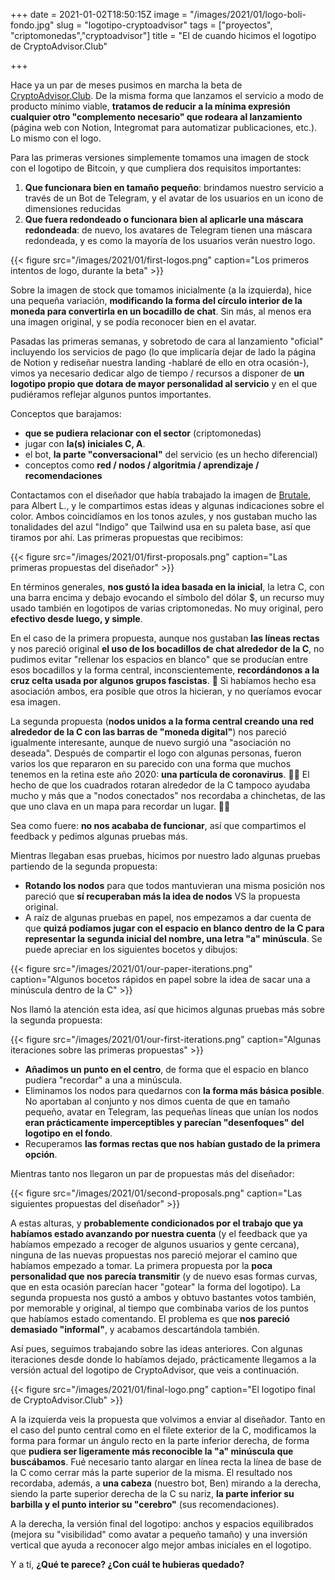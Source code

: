 +++
date = 2021-01-02T18:50:15Z
image = "/images/2021/01/logo-boli-fondo.jpg"
slug = "logotipo-cryptoadvisor"
tags = ["proyectos", "criptomonedas","cryptoadvisor"]
title = "El de cuando hicimos el logotipo de CryptoAdvisor.Club"

+++

Hace ya un par de meses pusimos en marcha la beta de [CryptoAdvisor.Club](https://cryptoadvisor.club). De la misma forma que lanzamos el servicio a modo de producto mínimo viable, **tratamos de reducir a la mínima expresión cualquier otro "complemento necesario" que rodeara al lanzamiento** (página web con Notion, Integromat para automatizar publicaciones, etc.). Lo mismo con el logo.

Para las primeras versiones simplemente tomamos una imagen de stock con el logotipo de Bitcoin, y que cumpliera dos requisitos importantes: 
1. **Que funcionara bien en tamaño pequeño**: brindamos nuestro servicio a través de un Bot de Telegram, y el avatar de los usuarios en un icono de dimensiones reducidas
2. **Que fuera redondeado o funcionara bien al aplicarle una máscara redondeada**: de nuevo, los avatares de Telegram tienen una máscara redondeada, y es como la mayoría de los usuarios verán nuestro logo. 

{{< figure src="/images/2021/01/first-logos.png" caption="Los primeros intentos de logo, durante la beta" >}}

Sobre la imagen de stock que tomamos inicialmente (a la izquierda), hice una pequeña variación, **modificando la forma del círculo interior de la moneda para convertirla en un bocadillo de chat**. Sin más, al menos era una imagen original, y se podía reconocer bien en el avatar. 

Pasadas las primeras semanas, y sobretodo de cara al lanzamiento "oficial" incluyendo los servicios de pago (lo que implicaría dejar de lado la página de Notion y rediseñar nuestra landing -hablaré de ello en otra ocasión-), vimos ya necesario dedicar algo de tiempo / recursos a disponer de **un logotipo propio que dotara de mayor personalidad al servicio** y en el que pudiéramos reflejar algunos puntos importantes.

Conceptos que barajamos: 
- **que se pudiera relacionar con el sector** (criptomonedas)
- jugar con **la(s) iniciales C, A**.
- el bot, **la parte "conversacional"** del servicio (es un hecho diferencial)
- conceptos como **red / nodos / algoritmia / aprendizaje / recomendaciones**

Contactamos con el diseñador que había trabajado la imagen de [Brutale](https://www.brutale.net/), para Albert L., y le compartimos estas ideas y algunas indicaciones sobre el color. Ambos coincidíamos en los tonos azules, y nos gustaban mucho las tonalidades del azul "Indigo" que Tailwind usa en su paleta base, así que tiramos por ahí. Las primeras propuestas que recibimos: 

{{< figure src="/images/2021/01/first-proposals.png" caption="Las primeras propuestas del diseñador" >}}

En términos generales, **nos gustó la idea basada en la inicial**, la letra C, con una barra encima y debajo evocando el símbolo del dólar $, un recurso muy usado también en logotipos de varias criptomonedas. No muy original, pero **efectivo desde luego, y simple**.

En el caso de la primera propuesta, aunque nos gustaban **las líneas rectas** y nos pareció original **el uso de los bocadillos de chat alrededor de la C**, no pudimos evitar "rellenar los espacios en blanco" que se producían entre esos bocadillos y la forma central, inconscientemente, **recordándonos a la cruz celta usada por algunos grupos fascistas**. 😬 Si habíamos hecho esa asociación ambos, era posible que otros la hicieran, y no queríamos evocar esa imagen.

La segunda propuesta (**nodos unidos a la forma central creando una red alrededor de la C con las barras de "moneda digital"**) nos pareció igualmente interesante, aunque de nuevo surgió una "asociación no deseada". Después de compartir el logo con algunas personas, fueron varios los que repararon en su parecido con una forma que muchos tenemos en la retina este año 2020: **una partícula de coronavirus**. 🦠😅 El hecho de que los cuadrados rotaran alrededor de la C tampoco ayudaba mucho y más que a "nodos conectados" nos recordaba a chinchetas, de las que uno clava en un mapa para recordar un lugar. 🤷‍♂️ 

Sea como fuere: **no nos acababa de funcionar**, así que compartimos el feedback y pedimos algunas pruebas más.

Mientras llegaban esas pruebas, hicimos por nuestro lado algunas pruebas partiendo de la segunda propuesta:

- **Rotando los nodos** para que todos mantuvieran una misma posición nos pareció que **sí recuperaban más la idea de nodos** VS la propuesta original.
- A raíz de algunas pruebas en papel, nos empezamos a dar cuenta de que **quizá podíamos jugar con el espacio en blanco dentro de la C para representar la segunda inicial del nombre, una letra "a" minúscula**. Se puede apreciar en los siguientes bocetos y dibujos:

{{< figure src="/images/2021/01/our-paper-iterations.png" caption="Algunos bocetos rápidos en papel sobre la idea de sacar una a minúscula dentro de la C" >}}

Nos llamó la atención esta idea, así que hicimos algunas pruebas más sobre la segunda propuesta:

{{< figure src="/images/2021/01/our-first-iterations.png" caption="Algunas iteraciones sobre las primeras propuestas" >}}

- **Añadimos un punto en el centro**, de forma que el espacio en blanco pudiera "recordar" a una a minúscula.
- Eliminamos los nodos para quedarnos con **la forma más básica posible**. No aportaban al conjunto y nos dimos cuenta de que en tamaño pequeño, avatar en Telegram, las pequeñas líneas que unían los nodos **eran prácticamente imperceptibles y parecían "desenfoques" del logotipo en el fondo**.
- Recuperamos **las formas rectas que nos habían gustado de la primera opción**. 

Mientras tanto nos llegaron un par de propuestas más del diseñador:

{{< figure src="/images/2021/01/second-proposals.png" caption="Las siguientes propuestas del diseñador" >}}

A estas alturas, y **probablemente condicionados por el trabajo que ya habíamos estado avanzando por nuestra cuenta** (y el feedback que ya habíamos empezado a recoger de algunos usuarios y gente cercana), ninguna de las nuevas propuestas nos pareció mejorar el camino que habíamos empezado a tomar. La primera propuesta por la **poca personalidad que nos parecía transmitir** (y de nuevo esas formas curvas, que en esta ocasión parecían hacer "gotear" la forma del logotipo). La segunda propuesta nos gustó a ambos y obtuvo bastantes votos también, por memorable y original, al tiempo que combinaba varios de los puntos que habíamos estado comentando. El problema es que **nos pareció demasiado "informal"**, y acabamos descartándola también.

Así pues, seguimos trabajando sobre las ideas anteriores. Con algunas iteraciones desde donde lo habíamos dejado, prácticamente llegamos a la versión actual del logotipo de CryptoAdvisor, que veis a continuación.

{{< figure src="/images/2021/01/final-logo.png" caption="El logotipo final de CryptoAdvisor.Club" >}}

A la izquierda veis la propuesta que volvimos a enviar al diseñador. Tanto en el caso del punto central como en el filete exterior de la C, modificamos la forma para formar un ángulo recto en la parte inferior derecha, de forma que **pudiera ser ligeramente más reconocible la "a" minúscula que buscábamos**. Fué necesario tanto alargar en línea recta la línea de base de la C como cerrar más la parte superior de la misma. El resultado nos recordaba, además, a **una cabeza** (nuestro bot, Ben) mirando a la derecha, siendo la parte superior derecha de la C su nariz, **la parte inferior su barbilla y el punto interior su "cerebro"** (sus recomendaciones).

A la derecha, la versión final del logotipo: anchos y espacios equilibrados (mejora su "visibilidad" como avatar a pequeño tamaño) y una inversión vertical que ayuda a reconocer algo mejor ambas iniciales en el logotipo.

Y a tí, **¿Qué te parece? ¿Con cuál te hubieras quedado?**
